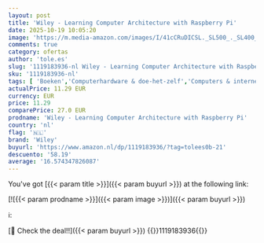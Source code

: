 ```yaml
---
layout: post
title: 'Wiley - Learning Computer Architecture with Raspberry Pi'
date: 2025-10-19 10:05:20
image: 'https://m.media-amazon.com/images/I/41cCRuDICSL._SL500_._SL400_.jpg'
comments: true
category: ofertas
author: 'tole.es'
slug: '1119183936-nl Wiley - Learning Computer Architecture with Raspberry Pi'
sku: '1119183936-nl'
tags: [ 'Boeken','Computerhardware & doe-het-zelf','Computers & internet','Computertechnologie','Engelstalige boeken','Featured Categories','wiley','🇳🇱', ]
actualPrice: 11.29 EUR
currency: EUR
price: 11.29
comparePrice: 27.0 EUR
prodname: 'Wiley - Learning Computer Architecture with Raspberry Pi'
country: 'nl'
flag: '🇳🇱'
brand: 'Wiley'
buyurl: 'https://www.amazon.nl/dp/1119183936/?tag=tolees0b-21'
descuento: '58.19'
average: '16.574347826087'
---
```


You've got [{{< param title >}}]({{< param buyurl >}}) at the following link:

[![{{< param prodname >}}]({{< param image >}})]({{< param buyurl >}})

ℹ️:


[🛒 Check the deal!!]({{< param buyurl >}})
{{<world>}}1119183936{{</world>}}
